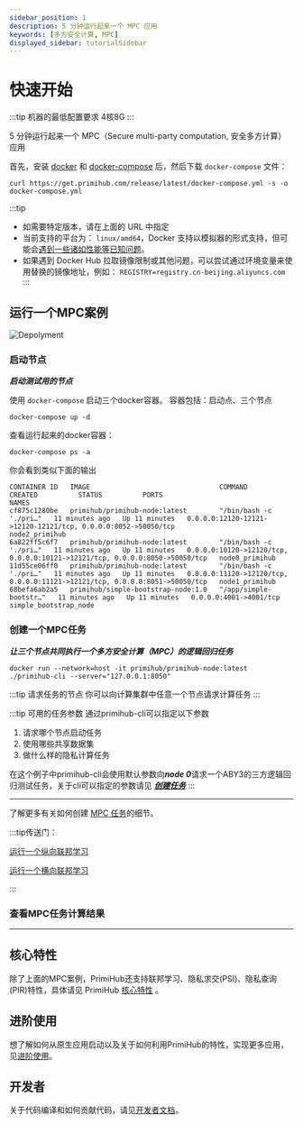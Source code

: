 ```yaml
---
sidebar_position: 1
description: 5 分钟运行起来一个 MPC 应用
keywords: [多方安全计算, MPC]
displayed_sidebar: tutorialSidebar
---
```


# 快速开始

:::tip
机器的最低配置要求 4核8G
:::

5 分钟运行起来一个 MPC（Secure multi-party computation, 安全多方计算）应用

首先，安装 [docker](https://docs.docker.com/install/overview/) 和 [docker-compose](https://docs.docker.com/compose/install/) 后，然后下载 `docker-compose` 文件：

```shell
curl https://get.primihub.com/release/latest/docker-compose.yml -s -o docker-compose.yml
```

:::tip

* 如需要特定版本，请在上面的 URL 中指定
* 当前支持的平台为： `linux/amd64`，Docker 支持以模拟器的形式支持，但可能会[遇到一些诸如性能等已知问题](https://docs.docker.com/desktop/mac/apple-silicon/#known-issues)。
* 如果遇到 Docker Hub 拉取镜像限制或其他问题，可以尝试通过环境变量来使用替换的镜像地址，例如： `REGISTRY=registry.cn-beijing.aliyuncs.com`
:::

## 运行一个MPC案例

![Depolyment](./tutorial-depolyment.jpg)

### 启动节点

***启动测试用的节点***

使用 `docker-compose` 启动三个docker容器。
容器包括：启动点、三个节点

```shell
docker-compose up -d
```

查看运行起来的docker容器：

```shell
docker-compose ps -a
```

你会看到类似下面的输出

```shell
CONTAINER ID   IMAGE                                COMMAND                  CREATED          STATUS          PORTS                                                                         NAMES
cf875c1280be   primihub/primihub-node:latest        "/bin/bash -c './pri…"   11 minutes ago   Up 11 minutes   0.0.0.0:12120-12121->12120-12121/tcp, 0.0.0.0:8052->50050/tcp                 node2_primihub
6a822ff5c6f7   primihub/primihub-node:latest        "/bin/bash -c './pri…"   11 minutes ago   Up 11 minutes   0.0.0.0:10120->12120/tcp, 0.0.0.0:10121->12121/tcp, 0.0.0.0:8050->50050/tcp   node0_primihub
11d55ce06ff0   primihub/primihub-node:latest        "/bin/bash -c './pri…"   11 minutes ago   Up 11 minutes   0.0.0.0:11120->12120/tcp, 0.0.0.0:11121->12121/tcp, 0.0.0.0:8051->50050/tcp   node1_primihub
68befa6ab2a5   primihub/simple-bootstrap-node:1.0   "/app/simple-bootstr…"   11 minutes ago   Up 11 minutes   0.0.0.0:4001->4001/tcp                                                        simple_bootstrap_node
```

### 创建一个MPC任务

***让三个节点共同执行一个多方安全计算（MPC）的逻辑回归任务***

```shell
docker run --network=host -it primihub/primihub-node:latest ./primihub-cli --server="127.0.0.1:8050"
```

:::tip 请求任务的节点
  你可以向计算集群中任意一个节点请求计算任务
:::

:::tip 可用的任务参数
通过primihub-cli可以指定以下参数

 1. 请求哪个节点启动任务
 2. 使用哪些共享数据集
 3. 做什么样的隐私计算任务

在这个例子中primihub-cli会使用默认参数向***node 0***请求一个ABY3的三方逻辑回归测试任务，关于cli可以指定的参数请见 ***[创建任务](../docs/advance-usage/create-tasks/cli-params)***
:::

---

了解更多有关如何创建 [MPC 任务](../docs/advance-usage/create-tasks/mpc-task)的细节。

:::tip传送门：

[运行一个纵向联邦学习](../docs/advance-usage/fedreated-learning/hetero-xgb/)

[运行一个横向联邦学习](../docs/advance-usage/fedreated-learning/homo-lr/)

:::

### 查看MPC任务计算结果

-------

## 核心特性

除了上面的MPC案例，PrimiHub还支持联邦学习、隐私求交(PSI)、隐私查询(PIR)特性，具体请见 PrimiHub [核心特性](../docs/core-concept/model) 。

## 进阶使用

想了解如何从原生应用启动以及关于如何利用PrimiHub的特性，实现更多应用，见[进阶使用](../docs/advance-usage/start-nodes)。

## 开发者

关于代码编译和如何贡献代码，请见[开发者文档](../docs/developer-docs/build)。
